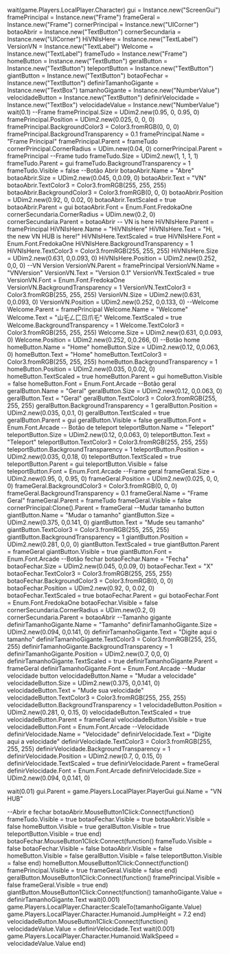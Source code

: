 wait(game.Players.LocalPlayer.Character)
gui = Instance.new("ScreenGui")
framePrincipal = Instance.new("Frame")
frameGeral = Instance.new("Frame")
cornerPrincipal = Instance.new("UICorner")
botaoAbrir = Instance.new("TextButton")
cornerSecundaria = Instance.new("UICorner")
HiVNIsHere = Instance.new("TextLabel")
VersionVN = Instance.new("TextLabel")
Welcome = Instance.new("TextLabel")
frameTudo = Instance.new("Frame")
homeButton = Instance.new("TextButton")
geralButton = Instance.new("TextButton")
teleportButton = Instance.new("TextButton")
giantButton = Instance.new("TextButton")
botaoFechar = Instance.new("TextButton")
definirTamanhoGigante = Instance.new("TextBox")
tamanhoGigante = Instance.new("NumberValue")
velocidadeButton = Instance.new("TextButton")
definirVelocidade = Instance.new("TextBox")
velocidadeValue = Instance.new("NumberValue")
wait(0.1)
--Frame
framePrincipal.Size = UDim2.new(0.95, 0, 0.95, 0)
framePrincipal.Position = UDim2.new(0.025, 0, 0, 0)
framePrincipal.BackgroundColor3 = Color3.fromRGB(0, 0, 0)
framePrincipal.BackgroundTransparency = 0.1
framePrincipal.Name = "Frame Principal"
framePrincipal.Parent = frameTudo
cornerPrincipal.CornerRadius = UDim.new(0.04, 0)
cornerPrincipal.Parent = framePrincipal
--Frame tudo
frameTudo.Size = UDim2.new(1, 1, 1, 1)
frameTudo.Parent = gui
frameTudo.BackgroundTransparency = 1
frameTudo.Visible = false
--Botão Abrir
botaoAbrir.Name = "Abre"
botaoAbrir.Size = UDim2.new(0.045, 0,0.09, 0)
botaoAbrir.Text = "VN"
botaoAbrir.TextColor3 = Color3.fromRGB(255, 255, 255)
botaoAbrir.BackgroundColor3 = Color3.fromRGB(0, 0, 0)
botaoAbrir.Position = UDim2.new(0.92, 0, 0.02, 0)
botaoAbrir.TextScaled = true
botaoAbrir.Parent = gui
botaoAbrir.Font = Enum.Font.FredokaOne
cornerSecundaria.CornerRadius = UDim.new(0.2, 0)
cornerSecundaria.Parent = botaoAbrir
-- VN is here
HiVNIsHere.Parent = framePrincipal
HiVNIsHere.Name = "HiVNIsHere"
HiVNIsHere.Text = "Hi, the new VN HUB is here!"
HiVNIsHere.TextScaled = true
HiVNIsHere.Font = Enum.Font.FredokaOne
HiVNIsHere.BackgroundTransparency = 1
HiVNIsHere.TextColor3 = Color3.fromRGB(255, 255, 255)
HiVNIsHere.Size = UDim2.new(0.631, 0,0.093, 0)
HiVNIsHere.Position = UDim2.new(0.252, 0,0, 0)
--VN Version
VersionVN.Parent = framePrincipal
VersionVN.Name = "VNVersion"
VersionVN.Text = "Version 0.1"
VersionVN.TextScaled = true
VersionVN.Font = Enum.Font.FredokaOne
VersionVN.BackgroundTransparency = 1
VersionVN.TextColor3 = Color3.fromRGB(255, 255, 255)
VersionVN.Size = UDim2.new(0.631, 0,0.093, 0)
VersionVN.Position = UDim2.new(0.252, 0,0.133, 0)
--Welcome
Welcome.Parent = framePrincipal
Welcome.Name = "Welcome"
Welcome.Text = "山乇ㄥ匚ㄖ爪乇"
Welcome.TextScaled = true
Welcome.BackgroundTransparency = 1
Welcome.TextColor3 = Color3.fromRGB(255, 255, 255)
Welcome.Size = UDim2.new(0.631, 0,0.093, 0)
Welcome.Position = UDim2.new(0.252, 0,0.266, 0)
--Botão home
homeButton.Name = "Home"
homeButton.Size = UDim2.new(0.12, 0,0.063, 0)
homeButton.Text = "Home"
homeButton.TextColor3 = Color3.fromRGB(255, 255, 255)
homeButton.BackgroundTransparency = 1
homeButton.Position = UDim2.new(0.035, 0,0.02, 0)
homeButton.TextScaled = true
homeButton.Parent = gui
homeButton.Visible = false
homeButton.Font = Enum.Font.Arcade
--Botão geral
geralButton.Name = "Geral"
geralButton.Size = UDim2.new(0.12, 0,0.063, 0)
geralButton.Text = "Geral"
geralButton.TextColor3 = Color3.fromRGB(255, 255, 255)
geralButton.BackgroundTransparency = 1
geralButton.Position = UDim2.new(0.035, 0,0.1, 0)
geralButton.TextScaled = true
geralButton.Parent = gui
geralButton.Visible = false
geralButton.Font = Enum.Font.Arcade
-- Botão de teleport
teleportButton.Name = "Teleport"
teleportButton.Size = UDim2.new(0.12, 0,0.063, 0)
teleportButton.Text = "Teleport"
teleportButton.TextColor3 = Color3.fromRGB(255, 255, 255)
teleportButton.BackgroundTransparency = 1
teleportButton.Position = UDim2.new(0.035, 0,0.18, 0)
teleportButton.TextScaled = true
teleportButton.Parent = gui
teleportButton.Visible = false
teleportButton.Font = Enum.Font.Arcade
--Frame geral
frameGeral.Size = UDim2.new(0.95, 0, 0.95, 0)
frameGeral.Position = UDim2.new(0.025, 0, 0, 0)
frameGeral.BackgroundColor3 = Color3.fromRGB(0, 0, 0)
frameGeral.BackgroundTransparency = 0.1
frameGeral.Name = "Frame Geral"
frameGeral.Parent = frameTudo
frameGeral.Visible = false
cornerPrincipal:Clone().Parent = frameGeral
--Mudar tamanho button
giantButton.Name = "Mudar o tamanho"
giantButton.Size = UDim2.new(0.375, 0,0.141, 0)
giantButton.Text = "Mude seu tamanho"
giantButton.TextColor3 = Color3.fromRGB(255, 255, 255)
giantButton.BackgroundTransparency = 1
giantButton.Position = UDim2.new(0.281, 0,0, 0)
giantButton.TextScaled = true
giantButton.Parent = frameGeral
giantButton.Visible = true
giantButton.Font = Enum.Font.Arcade
--Botão fechar
botaoFechar.Name = "Fecha"
botaoFechar.Size = UDim2.new(0.045, 0,0.09, 0)
botaoFechar.Text = "X"
botaoFechar.TextColor3 = Color3.fromRGB(255, 255, 255)
botaoFechar.BackgroundColor3 = Color3.fromRGB(0, 0, 0)
botaoFechar.Position = UDim2.new(0.92, 0, 0.02, 0)
botaoFechar.TextScaled = true
botaoFechar.Parent = gui
botaoFechar.Font = Enum.Font.FredokaOne
botaoFechar.Visible = false
cornerSecundaria.CornerRadius = UDim.new(0.2, 0)
cornerSecundaria.Parent = botaoAbrir
--Tamanho gigante
definirTamanhoGigante.Name = "Tamanho"
definirTamanhoGigante.Size = UDim2.new(0.094, 0,0.141, 0)
definirTamanhoGigante.Text = "Digite aqui o tamanho"
definirTamanhoGigante.TextColor3 = Color3.fromRGB(255, 255, 255)
definirTamanhoGigante.BackgroundTransparency = 1
definirTamanhoGigante.Position = UDim2.new(0.7, 0,0, 0)
definirTamanhoGigante.TextScaled = true
definirTamanhoGigante.Parent = frameGeral
definirTamanhoGigante.Font = Enum.Font.Arcade
--Mudar velocidade button
velocidadeButton.Name = "Mudar a velocidade"
velocidadeButton.Size = UDim2.new(0.375, 0,0.141, 0)
velocidadeButton.Text = "Mude sua velocidade"
velocidadeButton.TextColor3 = Color3.fromRGB(255, 255, 255)
velocidadeButton.BackgroundTransparency = 1
velocidadeButton.Position = UDim2.new(0.281, 0, 0.15, 0)
velocidadeButton.TextScaled = true
velocidadeButton.Parent = frameGeral
velocidadeButton.Visible = true
velocidadeButton.Font = Enum.Font.Arcade
--Velocidade
definirVelocidade.Name = "Velocidade"
definirVelocidade.Text = "Digite aqui a velocidade"
definirVelocidade.TextColor3 = Color3.fromRGB(255, 255, 255)
definirVelocidade.BackgroundTransparency = 1
definirVelocidade.Position = UDim2.new(0.7, 0, 0.15, 0)
definirVelocidade.TextScaled = true
definirVelocidade.Parent = frameGeral
definirVelocidade.Font = Enum.Font.Arcade
definirVelocidade.Size = UDim2.new(0.094, 0,0.141, 0)

wait(0.01)
gui.Parent = game.Players.LocalPlayer.PlayerGui
gui.Name = "VN HUB"



--Abrir e fechar
botaoAbrir.MouseButton1Click:Connect(function()
	frameTudo.Visible = true
	botaoFechar.Visible = true
	botaoAbrir.Visible = false
	homeButton.Visible = true
	geralButton.Visible = true
	teleportButton.Visible = true
end)
botaoFechar.MouseButton1Click:Connect(function()
	frameTudo.Visible = false
	botaoFechar.Visible = false
	botaoAbrir.Visible = false
	homeButton.Visible = false
	geralButton.Visible = false
	teleportButton.Visible = false
end)
homeButton.MouseButton1Click:Connect(function()
	framePrincipal.Visible = true
	frameGeral.Visible = false
end)
geralButton.MouseButton1Click:Connect(function()
	framePrincipal.Visible = false
	frameGeral.Visible = true
end)
giantButton.MouseButton1Click:Connect(function()
	tamanhoGigante.Value = definirTamanhoGigante.Text
	wait(0.001)
	game.Players.LocalPlayer.Character:ScaleTo(tamanhoGigante.Value)
	game.Players.LocalPlayer.Character.Humanoid.JumpHeight = 7.2
end)
velocidadeButton.MouseButton1Click:Connect(function()
	velocidadeValue.Value = definirVelocidade.Text
	wait(0.001)
	game.Players.LocalPlayer.Character.Humanoid.WalkSpeed = velocidadeValue.Value
end)

